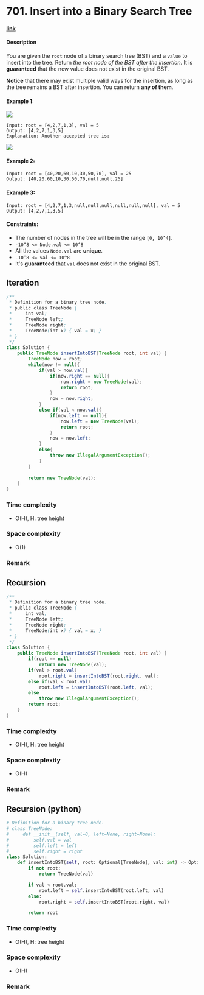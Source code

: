 # 701. Insert into a Binary Search Tree

#### [link](https://leetcode.com/problems/insert-into-a-binary-search-tree/) 

#### Description
You are given the `root` node of a binary search tree (BST) and a `value` to insert into the tree. Return *the root node of the BST after the insertion.* It is **guaranteed** that the new value does not exist in the original BST.

**Notice** that there may exist multiple valid ways for the insertion, as long as the tree remains a BST after insertion. You can return **any of them**.

#### Example 1:
![](https://assets.leetcode.com/uploads/2020/10/05/insertbst.jpg)
```
Input: root = [4,2,7,1,3], val = 5
Output: [4,2,7,1,3,5]
Explanation: Another accepted tree is:
```
![](https://assets.leetcode.com/uploads/2020/10/05/bst.jpg)
#### Example 2:
```
Input: root = [40,20,60,10,30,50,70], val = 25
Output: [40,20,60,10,30,50,70,null,null,25]
```
#### Example 3:
```
Input: root = [4,2,7,1,3,null,null,null,null,null,null], val = 5
Output: [4,2,7,1,3,5]
```

#### Constraints:
* The number of nodes in the tree will be in the range `[0, 10^4]`.
* `-10^8 <= Node.val <= 10^8`
* All the values `Node.val` are **unique**.
* `-10^8 <= val <= 10^8`
* It's **guaranteed** that `val` does not exist in the original BST.

## Iteration
```java
/**
 * Definition for a binary tree node.
 * public class TreeNode {
 *     int val;
 *     TreeNode left;
 *     TreeNode right;
 *     TreeNode(int x) { val = x; }
 * }
 */
class Solution {
    public TreeNode insertIntoBST(TreeNode root, int val) {
        TreeNode now = root;
        while(now != null){
            if(val > now.val){
                if(now.right == null){
                    now.right = new TreeNode(val);
                    return root;
                }
                now = now.right;
            }
            else if(val < now.val){
                if(now.left == null){
                    now.left = new TreeNode(val);
                    return root;
                }
                now = now.left;
            }
            else{
                throw new IllegalArgumentException();
            }
        }
        
        return new TreeNode(val);
    }
}
```

### Time complexity
* O(H), H: tree height
### Space complexity
* O(1)
### Remark

## Recursion
```java
/**
 * Definition for a binary tree node.
 * public class TreeNode {
 *     int val;
 *     TreeNode left;
 *     TreeNode right;
 *     TreeNode(int x) { val = x; }
 * }
 */
class Solution {
    public TreeNode insertIntoBST(TreeNode root, int val) {
        if(root == null)
            return new TreeNode(val);
        if(val > root.val)
            root.right = insertIntoBST(root.right, val);
        else if(val < root.val)
            root.left = insertIntoBST(root.left, val);
        else
            throw new IllegalArgumentException();
        return root;
    }
}
```
### Time complexity
* O(H), H: tree height
### Space complexity
* O(H)
### Remark

## Recursion (python)
```python
# Definition for a binary tree node.
# class TreeNode:
#     def __init__(self, val=0, left=None, right=None):
#         self.val = val
#         self.left = left
#         self.right = right
class Solution:
    def insertIntoBST(self, root: Optional[TreeNode], val: int) -> Optional[TreeNode]:
        if not root:
            return TreeNode(val)

        if val < root.val:
            root.left = self.insertIntoBST(root.left, val)
        else:
            root.right = self.insertIntoBST(root.right, val)

        return root
```
### Time complexity
* O(H), H: tree height
### Space complexity
* O(H)
### Remark